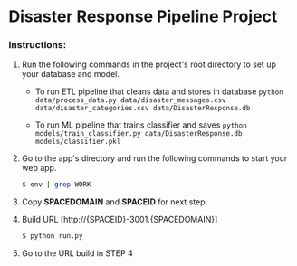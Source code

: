# Disaster Response Pipeline Project

### Instructions:
1. Run the following commands in the project's root directory to set up your database and model.

    - To run ETL pipeline that cleans data and stores in database
        `python data/process_data.py data/disaster_messages.csv data/disaster_categories.csv data/DisasterResponse.db`
        
    - To run ML pipeline that trains classifier and saves
        `python models/train_classifier.py data/DisasterResponse.db models/classifier.pkl`

2. Go to the app's directory and run the following commands to start your web app.
    ```sh
    $ env | grep WORK
    ```
3. Copy **SPACEDOMAIN** and **SPACEID** for next step.
4. Build URL [http://{SPACEID}-3001.{SPACEDOMAIN}]
    ```sh
    $ python run.py
    ```

5. Go to the URL build in STEP 4
